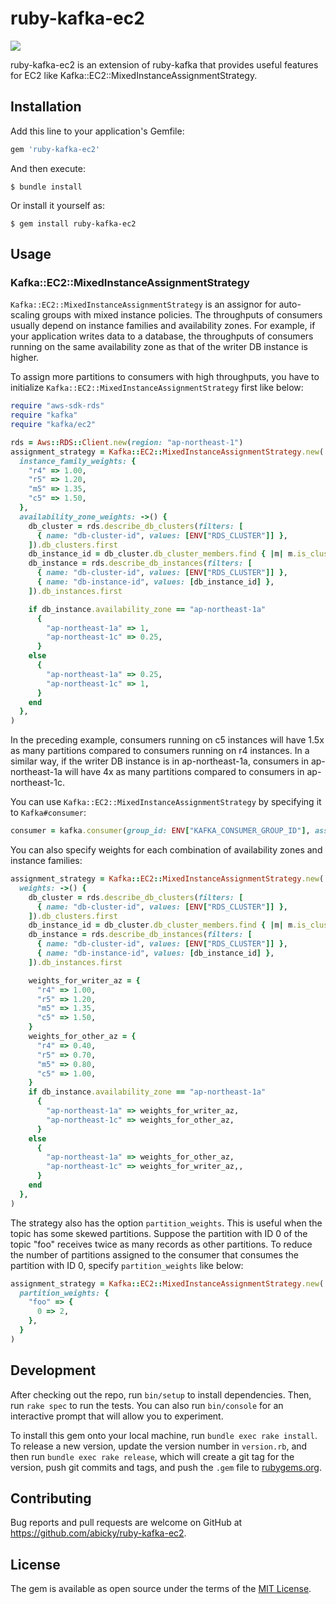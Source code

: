# ruby-kafka-ec2

![](https://github.com/abicky/ruby-kafka-ec2/workflows/CI/badge.svg?branch=master)

ruby-kafka-ec2 is an extension of ruby-kafka that provides useful features for EC2 like Kafka::EC2::MixedInstanceAssignmentStrategy.

## Installation

Add this line to your application's Gemfile:

```ruby
gem 'ruby-kafka-ec2'
```

And then execute:

    $ bundle install

Or install it yourself as:

    $ gem install ruby-kafka-ec2

## Usage

### Kafka::EC2::MixedInstanceAssignmentStrategy

`Kafka::EC2::MixedInstanceAssignmentStrategy` is an assignor for auto-scaling groups with mixed instance policies. The throughputs of consumers usually depend on instance families and availability zones. For example, if your application writes data to a database, the throughputs of consumers running on the same availability zone as that of the writer DB instance is higher.

To assign more partitions to consumers with high throughputs, you have to initialize `Kafka::EC2::MixedInstanceAssignmentStrategy` first like below:

```ruby
require "aws-sdk-rds"
require "kafka"
require "kafka/ec2"

rds = Aws::RDS::Client.new(region: "ap-northeast-1")
assignment_strategy = Kafka::EC2::MixedInstanceAssignmentStrategy.new(
  instance_family_weights: {
    "r4" => 1.00,
    "r5" => 1.20,
    "m5" => 1.35,
    "c5" => 1.50,
  },
  availability_zone_weights: ->() {
    db_cluster = rds.describe_db_clusters(filters: [
      { name: "db-cluster-id", values: [ENV["RDS_CLUSTER"]] },
    ]).db_clusters.first
    db_instance_id = db_cluster.db_cluster_members.find { |m| m.is_cluster_writer }.db_instance_identifier
    db_instance = rds.describe_db_instances(filters: [
      { name: "db-cluster-id", values: [ENV["RDS_CLUSTER"]] },
      { name: "db-instance-id", values: [db_instance_id] },
    ]).db_instances.first

    if db_instance.availability_zone == "ap-northeast-1a"
      {
        "ap-northeast-1a" => 1,
        "ap-northeast-1c" => 0.25,
      }
    else
      {
        "ap-northeast-1a" => 0.25,
        "ap-northeast-1c" => 1,
      }
    end
  },
)
```

In the preceding example, consumers running on c5 instances will have 1.5x as many partitions compared to consumers running on r4 instances. In a similar way, if the writer DB instance is in ap-northeast-1a, consumers in ap-northeast-1a will have 4x as many partitions compared to consumers in ap-northeast-1c.

You can use `Kafka::EC2::MixedInstanceAssignmentStrategy` by specifying it to `Kafka#consumer`:


```ruby
consumer = kafka.consumer(group_id: ENV["KAFKA_CONSUMER_GROUP_ID"], assignment_strategy: assignment_strategy)
```

You can also specify weights for each combination of availability zones and instance families:

```ruby
assignment_strategy = Kafka::EC2::MixedInstanceAssignmentStrategy.new(
  weights: ->() {
    db_cluster = rds.describe_db_clusters(filters: [
      { name: "db-cluster-id", values: [ENV["RDS_CLUSTER"]] },
    ]).db_clusters.first
    db_instance_id = db_cluster.db_cluster_members.find { |m| m.is_cluster_writer }.db_instance_identifier
    db_instance = rds.describe_db_instances(filters: [
      { name: "db-cluster-id", values: [ENV["RDS_CLUSTER"]] },
      { name: "db-instance-id", values: [db_instance_id] },
    ]).db_instances.first

    weights_for_writer_az = {
      "r4" => 1.00,
      "r5" => 1.20,
      "m5" => 1.35,
      "c5" => 1.50,
    }
    weights_for_other_az = {
      "r4" => 0.40,
      "r5" => 0.70,
      "m5" => 0.80,
      "c5" => 1.00,
    }
    if db_instance.availability_zone == "ap-northeast-1a"
      {
        "ap-northeast-1a" => weights_for_writer_az,
        "ap-northeast-1c" => weights_for_other_az,
      }
    else
      {
        "ap-northeast-1a" => weights_for_other_az,
        "ap-northeast-1c" => weights_for_writer_az,,
      }
    end
  },
)
```

The strategy also has the option `partition_weights`. This is useful when the topic has some skewed partitions. Suppose the partition with ID 0 of the topic "foo" receives twice as many records as other partitions. To reduce the number of partitions assigned to the consumer that consumes the partition with ID 0, specify `partition_weights` like below:

```ruby
assignment_strategy = Kafka::EC2::MixedInstanceAssignmentStrategy.new(
  partition_weights: {
    "foo" => {
      0 => 2,
    },
  }
)
```

## Development

After checking out the repo, run `bin/setup` to install dependencies. Then, run `rake spec` to run the tests. You can also run `bin/console` for an interactive prompt that will allow you to experiment.

To install this gem onto your local machine, run `bundle exec rake install`. To release a new version, update the version number in `version.rb`, and then run `bundle exec rake release`, which will create a git tag for the version, push git commits and tags, and push the `.gem` file to [rubygems.org](https://rubygems.org).

## Contributing

Bug reports and pull requests are welcome on GitHub at https://github.com/abicky/ruby-kafka-ec2.


## License

The gem is available as open source under the terms of the [MIT License](https://opensource.org/licenses/MIT).
